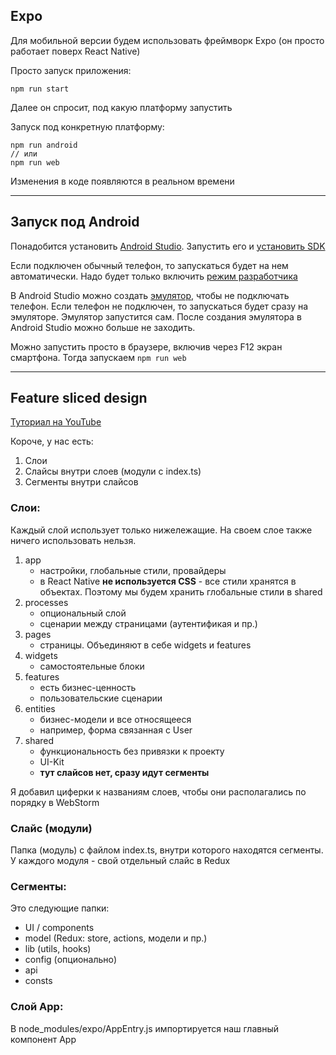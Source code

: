 ## Expo

Для мобильной версии будем использовать фреймворк Expo
(он просто работает поверх React Native)

Просто запуск приложения:
```
npm run start
```
Далее он спросит, под какую платформу запустить

Запуск под конкретную платформу:
```
npm run android
// или
npm run web
```

Изменения в коде появляются в реальном времени

---

## Запуск под Android

Понадобится установить [Android Studio](https://developer.android.com/studio). 
Запустить его и [установить SDK](https://maxfad.ru/programmer/android/83-ustanovka-android-studio-nastrojka-sdk.html)

Если подключен обычный телефон, то запускаться будет на нем автоматически.
Надо будет только включить [режим разработчика](https://smartphonus.com/как-включить-режим-разработчика-на-android/)

В Android Studio можно создать [эмулятор](https://developer.android.com/studio/run/managing-avds), чтобы не подключать телефон. 
Если телефон не подключен, то запускаться будет сразу на эмуляторе.
Эмулятор запустится сам. После создания эмулятора в Android Studio можно больше не заходить.

Можно запустить просто в браузере, включив через F12 экран смартфона.
Тогда запускаем ```npm run web```

---

## Feature sliced design

[Туториал на YouTube](https://youtu.be/c3JGBdxfYcU?t=1620)

Короче, у нас есть:
1. Слои
2. Слайсы внутри слоев (модули с index.ts)
3. Сегменты внутри слайсов

### Слои:
Каждый слой использует только нижележащие. 
На своем слое также ничего использовать нельзя.


1. app
   - настройки, глобальные стили, провайдеры
   - в React Native __не используется CSS__ - все стили хранятся в объектах. Поэтому мы будем хранить глобальные стили в shared
2. processes
   - опциональный слой
   - сценарии между страницами (аутентификая и пр.)
3. pages
   - страницы. Объединяют в себе widgets и features
4. widgets
   - самостоятельные блоки
5. features 
   - есть бизнес-ценность
   - пользовательские сценарии
6. entities
   - бизнес-модели и все относящееся
   - например, форма связанная с User
7. shared
   - функциональность без привязки к проекту
   - UI-Kit
   - __тут слайсов нет, сразу идут сегменты__

Я добавил циферки к названиям слоев, чтобы они располагались по порядку в WebStorm

### Слайс (модули)

Папка (модуль) с файлом index.ts, внутри которого находятся сегменты.
У каждого модуля - свой отдельный слайс в Redux

### Сегменты:

Это следующие папки:

- UI / components 
- model (Redux: store, actions, модели и пр.)
- lib (utils, hooks)
- config (опционально)
- api
- consts

### Слой App:
В node_modules/expo/AppEntry.js импортируется наш главный компонент App